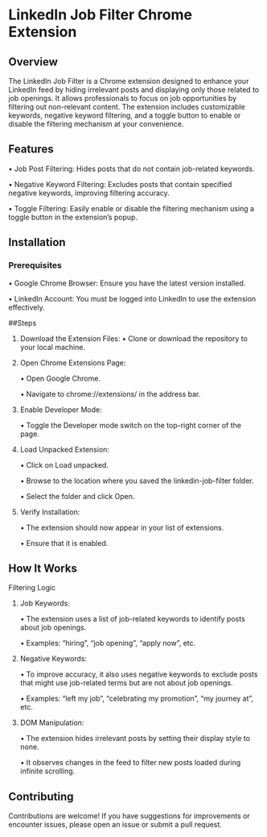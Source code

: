 # LinkedIn Job Filter Chrome Extension

## Overview

The LinkedIn Job Filter is a Chrome extension designed to enhance your LinkedIn feed by hiding irrelevant posts and displaying only those related to job openings. It allows professionals to focus on job opportunities by filtering out non-relevant content. The extension includes customizable keywords, negative keyword filtering, and a toggle button to enable or disable the filtering mechanism at your convenience.

## Features

• Job Post Filtering: Hides posts that do not contain job-related keywords.

• Negative Keyword Filtering: Excludes posts that contain specified negative keywords, improving filtering accuracy.

• Toggle Filtering: Easily enable or disable the filtering mechanism using a toggle button in the extension’s popup.

## Installation

### Prerequisites

• Google Chrome Browser: Ensure you have the latest version installed.


• LinkedIn Account: You must be logged into LinkedIn to use the extension effectively.

##Steps

1. Download the Extension Files:
    • Clone or download the repository to your local machine.

2. Open Chrome Extensions Page:
 
    • Open Google Chrome.
   
    • Navigate to chrome://extensions/ in the address bar.
4. Enable Developer Mode:
   
    • Toggle the Developer mode switch on the top-right corner of the page.
5. Load Unpacked Extension:
   
    • Click on Load unpacked.
   
    • Browse to the location where you saved the linkedin-job-filter folder.
   
    • Select the folder and click Open.
6. Verify Installation:
   
    • The extension should now appear in your list of extensions.
   
    • Ensure that it is enabled.

## How It Works

Filtering Logic

1. Job Keywords:
   
    • The extension uses a list of job-related keywords to identify posts about job openings.
   
    • Examples: “hiring”, “job opening”, “apply now”, etc.
2. Negative Keywords:
   
    • To improve accuracy, it also uses negative keywords to exclude posts that might use job-related terms but are not about job openings.
   
    • Examples: “left my job”, “celebrating my promotion”, “my journey at”, etc.

3. DOM Manipulation:
   
    • The extension hides irrelevant posts by setting their display style to none.
   
    • It observes changes in the feed to filter new posts loaded during infinite scrolling.

## Contributing

Contributions are welcome! If you have suggestions for improvements or encounter issues, please open an issue or submit a pull request.
